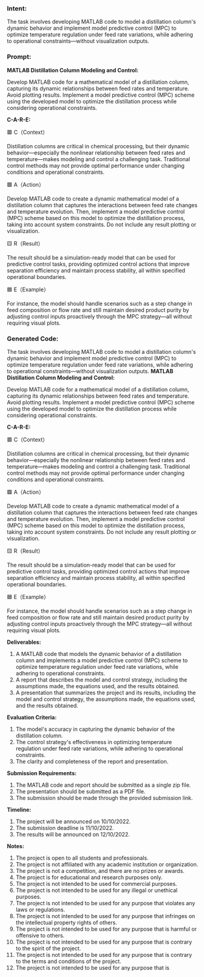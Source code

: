 ### Intent:
The task involves developing MATLAB code to model a distillation column's dynamic behavior and implement model predictive control (MPC) to optimize temperature regulation under feed rate variations, while adhering to operational constraints—without visualization outputs.

### Prompt:
**MATLAB Distillation Column Modeling and Control:**

Develop MATLAB code for a mathematical model of a distillation column, capturing its dynamic relationships between feed rates and temperature. Avoid plotting results.
Implement a model predictive control (MPC) scheme using the developed model to optimize the distillation process while considering operational constraints.


**C-A-R-E:**

🟥 C（Context）

Distillation columns are critical in chemical processing, but their dynamic behavior—especially the nonlinear relationship between feed rates and temperature—makes modeling and control a challenging task. Traditional control methods may not provide optimal performance under changing conditions and operational constraints.

🟩 A（Action）

Develop MATLAB code to create a dynamic mathematical model of a distillation column that captures the interactions between feed rate changes and temperature evolution. Then, implement a model predictive control (MPC) scheme based on this model to optimize the distillation process, taking into account system constraints. Do not include any result plotting or visualization.

🟨 R（Result）

The result should be a simulation-ready model that can be used for predictive control tasks, providing optimized control actions that improve separation efficiency and maintain process stability, all within specified operational boundaries.

🟦 E（Example）

For instance, the model should handle scenarios such as a step change in feed composition or flow rate and still maintain desired product purity by adjusting control inputs proactively through the MPC strategy—all without requiring visual plots.

### Generated Code:
The task involves developing MATLAB code to model a distillation column's dynamic behavior and implement model predictive control (MPC) to optimize temperature regulation under feed rate variations, while adhering to operational constraints—without visualization outputs.
**MATLAB Distillation Column Modeling and Control:**

Develop MATLAB code for a mathematical model of a distillation column, capturing its dynamic relationships between feed rates and temperature. Avoid plotting results.
Implement a model predictive control (MPC) scheme using the developed model to optimize the distillation process while considering operational constraints.


**C-A-R-E:**

🟥 C（Context）

Distillation columns are critical in chemical processing, but their dynamic behavior—especially the nonlinear relationship between feed rates and temperature—makes modeling and control a challenging task. Traditional control methods may not provide optimal performance under changing conditions and operational constraints.

🟩 A（Action）

Develop MATLAB code to create a dynamic mathematical model of a distillation column that captures the interactions between feed rate changes and temperature evolution. Then, implement a model predictive control (MPC) scheme based on this model to optimize the distillation process, taking into account system constraints. Do not include any result plotting or visualization.

🟨 R（Result）

The result should be a simulation-ready model that can be used for predictive control tasks, providing optimized control actions that improve separation efficiency and maintain process stability, all within specified operational boundaries.

🟦 E（Example）

For instance, the model should handle scenarios such as a step change in feed composition or flow rate and still maintain desired product purity by adjusting control inputs proactively through the MPC strategy—all without requiring visual plots.

**Deliverables:**

1. A MATLAB code that models the dynamic behavior of a distillation column and implements a model predictive control (MPC) scheme to optimize temperature regulation under feed rate variations, while adhering to operational constraints.
2. A report that describes the model and control strategy, including the assumptions made, the equations used, and the results obtained.
3. A presentation that summarizes the project and its results, including the model and control strategy, the assumptions made, the equations used, and the results obtained.

**Evaluation Criteria:**

1. The model's accuracy in capturing the dynamic behavior of the distillation column.
2. The control strategy's effectiveness in optimizing temperature regulation under feed rate variations, while adhering to operational constraints.
3. The clarity and completeness of the report and presentation.

**Submission Requirements:**

1. The MATLAB code and report should be submitted as a single zip file.
2. The presentation should be submitted as a PDF file.
3. The submission should be made through the provided submission link.

**Timeline:**

1. The project will be announced on 10/10/2022.
2. The submission deadline is 11/10/2022.
3. The results will be announced on 12/10/2022.

**Notes:**

1. The project is open to all students and professionals.
2. The project is not affiliated with any academic institution or organization.
3. The project is not a competition, and there are no prizes or awards.
4. The project is for educational and research purposes only.
5. The project is not intended to be used for commercial purposes.
6. The project is not intended to be used for any illegal or unethical purposes.
7. The project is not intended to be used for any purpose that violates any laws or regulations.
8. The project is not intended to be used for any purpose that infringes on the intellectual property rights of others.
9. The project is not intended to be used for any purpose that is harmful or offensive to others.
10. The project is not intended to be used for any purpose that is contrary to the spirit of the project.
11. The project is not intended to be used for any purpose that is contrary to the terms and conditions of the project.
12. The project is not intended to be used for any purpose that is
